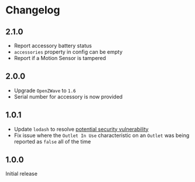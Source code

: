 # Changelog

## 2.1.0

- Report accessory battery status
- `accessories` property in config can be empty
- Report if a Motion Sensor is tampered

## 2.0.0

- Upgrade `OpenZWave` to `1.6`
- Serial number for accessory is now provided

## 1.0.1

- Update `lodash` to resolve [potential security vulnerability](https://github.com/lodash/lodash/pull/4336)
- Fix issue where the `Outlet In Use` characteristic on an `Outlet` was being reported as `false` all of the time

## 1.0.0

Initial release
